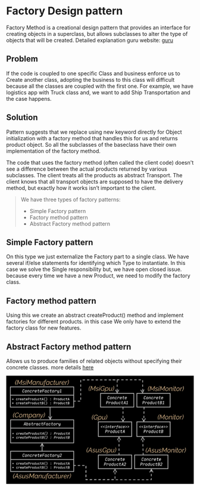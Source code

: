 # Factory Design pattern

Factory Method is a creational design pattern that provides an interface for creating objects in a superclass, but
allows subclasses to alter the type of objects that will be created. Detailed explanation guru
website: [guru](https://refactoring.guru/design-patterns/factory-method)

## Problem

If the code is coupled to one specific Class and business enforce us to Create another class, adopting the business to
this class will difficult because all the classes are coupled with the first one. For example, we have logistics app
with Truck class and, we want to add Ship Transportation and the case happens.

## Solution

Pattern suggests that we replace using new keyword directly for Object initialization with a factory method that handles
this for us and returns product object.
So all the subclasses of the baseclass have their own implementation of the factory method.

The code that uses the factory method (often called the client code) doesn't see a difference between the actual
products returned by various subclasses. The client treats all the products as abstract Transport. The client knows that
all transport objects are supposed to have the delivery method, but exactly how it works isn’t important to the client.

> We have three types of factory patterns:
> * Simple Factory pattern
> * Factory method pattern
> * Abstract Factory method pattern

## Simple Factory pattern

On this type we just externalize the Factory part to a single class. We have several if/else statements for identifying
which Type to instantiate. In this case we solve the Single responsibility but, we have open closed issue. because every
time we have a new Product, we need to modify the factory class.

## Factory method pattern

Using this we create an abstract createProduct() method and implement factories for different products. in this case
We only have to extend the factory class for new features.

## Abstract Factory method pattern

Allows us to produce families of related objects without specifying their concrete classes.
more details [here](https://refactoring.guru/design-patterns/abstract-factory)

![abstract factory](../../../../pics/abstractFactory.png)
